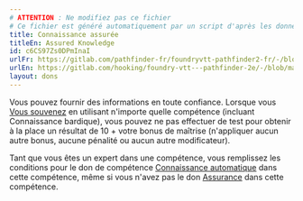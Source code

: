 ```yaml
---
# ATTENTION : Ne modifiez pas ce fichier
# Ce fichier est généré automatiquement par un script d'après les données du module Foundry VTT officiel et de sa traduction
title: Connaissance assurée
titleEn: Assured Knowledge
id: c6CS97Zs0DPmInaI
urlFr: https://gitlab.com/pathfinder-fr/foundryvtt-pathfinder2-fr/-/blob/master/data/feats/c6CS97Zs0DPmInaI.htm
urlEn: https://gitlab.com/hooking/foundry-vtt---pathfinder-2e/-/blob/master/packs/data/feats.db/assured-knowledge.json
layout: dons
---
```

Vous pouvez fournir des informations en toute confiance. Lorsque vous [Vous souvenez](../actions/se-souvenir-arcanes.md) en utilisant n'importe quelle compétence (incluant Connaissance bardique), vous pouvez ne pas effectuer de test pour obtenir à la place un résultat de 10 + votre bonus de maîtrise (n'appliquer aucun autre bonus, aucune pénalité ou aucun autre modificateur).

Tant que vous êtes un expert dans une compétence, vous remplissez les conditions pour le don de compétence [Connaissance automatique](savoir-automatique.md) dans cette compétence, même si vous n'avez pas le don [Assurance](assurance.md) dans cette compétence.
